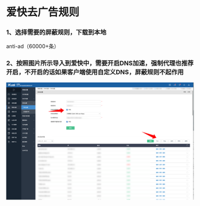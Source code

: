 
# 爱快去广告规则
### 1、选择需要的屏蔽规则，下载到本地
anti-ad（60000+条）
### 2、按照图片所示导入到爱快中，需要开启DNS加速，强制代理也推荐开启，不开启的话如果客户端使用自定义DNS，屏蔽规则不起作用
![](./iShot_2022-09-29_16.54.19.png)
